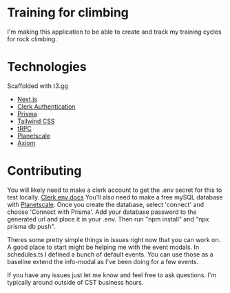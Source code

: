 # Training for climbing

I'm making this application to be able to create and track my training cycles for rock climbing.

# Technologies

Scaffolded with t3.gg

- [Next.js](https://nextjs.org)
- [Clerk Authentication](https://clerk.com/)
- [Prisma](https://prisma.io)
- [Tailwind CSS](https://tailwindcss.com)
- [tRPC](https://trpc.io)
- [Planetscale](https://planetscale.com/)
- [Axiom](https://axiom.co/)

# Contributing

You will likely need to make a clerk account to get the .env secret for this to test locally. [Clerk env docs](https://clerk.com/docs/nextjs/set-environment-keys)
You'll also need to make a free mySQL database with [Planetscale](https://planetscale.com/). Once you create the database, select 'connect' and choose 'Connect with Prisma'. Add your database password to the generated url and place it in your .env. Then run "npm install" and "npx prisma db push".

Theres some pretty simple things in issues right now that you can work on. A good place to start might be helping me with the event modals. In schedules.ts I defined a bunch of default events. You can use those as a baseline extend the info-modal as I've been doing for a few events.

If you have any issues just let me know and feel free to ask questions. I'm typically around outside of CST business hours.
